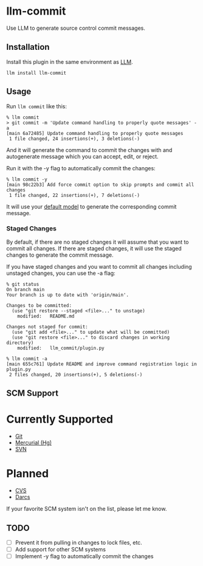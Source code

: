 # llm-commit

Use LLM to generate source control commit messages.

## Installation

Install this plugin in the same environment as [LLM](https://llm.datasette.io/).

```
llm install llm-commit
```

## Usage

Run `llm commit` like this:

```
% llm commit
> git commit -m 'Update command handling to properly quote messages' -a
[main 6a72485] Update command handling to properly quote messages
 1 file changed, 24 insertions(+), 3 deletions(-)
```

And it will generate the command to commit the changes with
and autogenerate message which you can accept, edit, or reject.

Run it with the -y flag to automatically commit the changes:

```
% llm commit -y
[main 98c22b3] Add force commit option to skip prompts and commit all changes
 1 file changed, 22 insertions(+), 7 deletions(-)
```

It will use your [default model](https://llm.datasette.io/en/stable/setup.html#setting-a-custom-default-model) to generate the corresponding commit message.

### Staged Changes

By default, if there are no staged changes it will assume that you
want to commit all changes. If there are staged changes, it will
use the staged changes to generate the commit message.

If you have staged changes and you want to commit all changes including
unstaged changes, you can use the -a flag:

```
% git status
On branch main
Your branch is up to date with 'origin/main'.

Changes to be committed:
  (use "git restore --staged <file>..." to unstage)
	modified:   README.md

Changes not staged for commit:
  (use "git add <file>..." to update what will be committed)
  (use "git restore <file>..." to discard changes in working directory)
	modified:   llm_commit/plugin.py

% llm commit -a
[main 655c761] Update README and improve command registration logic in plugin.py
 2 files changed, 20 insertions(+), 5 deletions(-)
```

## SCM Support

# Currently Supported

- [Git](https://git-scm.com/)
- [Mercurial (Hg)](https://www.mercurial-scm.org/)
- [SVN](https://subversion.apache.org/)

# Planned

- [CVS](https://www.nongnu.org/cvs/)
- [Darcs](https://www.darcs.net/)

If your favorite SCM system isn't on the list, please let me know.

## TODO

- [ ] Prevent it from pulling in changes to lock files, etc.
- [ ] Add support for other SCM systems
- [ ] Implement -y flag to automatically commit the changes
